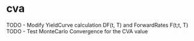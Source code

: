 # cva

TODO - Modify YieldCurve calculation DF(t, T) and ForwardRates F(t;t, T)
TODO - Test MonteCarlo Convergence for the CVA value
